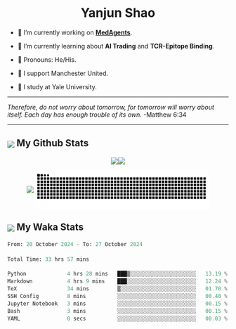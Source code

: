

<h1 align="center">Yanjun Shao</h1>

- 🐒 I’m currently working on **[MedAgents](https://github.com/gersteinlab/MedAgents)**.

- 🦧 I’m currently learning about **AI Trading** and **TCR-Epitope Binding**.

- 🦍 Pronouns: He/His.

- 👹 I support Manchester United.

- 🐶 I study at Yale University.

---

<i> Therefore, do not worry about tomorrow, for tomorrow will worry about itself. Each day has enough trouble of its own. </i> -Matthew 6:34

---

<h2><img src="https://emojis.slackmojis.com/emojis/images/1579216111/7550/pikachu_wave.gif?1579216111" align="center" width="28" /> My Github Stats</h2>

<p align="center"><img align="center" src = "https://github-readme-stats.vercel.app/api?username=super-dainiu&show_icons=true&count_private=true&theme=tokyonight&hide=issues&line_height=30" width="400px"><img align="center" src = "https://github-readme-streak-stats.herokuapp.com/?user=super-dainiu&theme=tokyonight" width="400px"></p>

<p align="center"><img align="center" width="400px" src="https://github-readme-stats.vercel.app/api/top-langs/?username=super-dainiu&layout=compact&theme=tokyonight&hide=html,tex,jupyter%20notebook"><img align="center" width="400px" src="https://github.com/super-dainiu/super-dainiu/blob/output/github-contribution-grid-snake.svg"></p>

<h2><img src="https://emojis.slackmojis.com/emojis/images/1579216111/7550/pikachu_wave.gif?1579216111" align="center" width="28" /> My Waka Stats</h2>

<!--START_SECTION:waka-->

```python
From: 20 October 2024 - To: 27 October 2024

Total Time: 33 hrs 57 mins

Python             4 hrs 28 mins   ███▒░░░░░░░░░░░░░░░░░░░░░   13.19 %
Markdown           4 hrs 9 mins    ███░░░░░░░░░░░░░░░░░░░░░░   12.24 %
TeX                34 mins         ▒░░░░░░░░░░░░░░░░░░░░░░░░   01.70 %
SSH Config         8 mins          ░░░░░░░░░░░░░░░░░░░░░░░░░   00.40 %
Jupyter Notebook   3 mins          ░░░░░░░░░░░░░░░░░░░░░░░░░   00.15 %
Bash               3 mins          ░░░░░░░░░░░░░░░░░░░░░░░░░   00.15 %
YAML               0 secs          ░░░░░░░░░░░░░░░░░░░░░░░░░   00.03 %
```

<!--END_SECTION:waka-->
